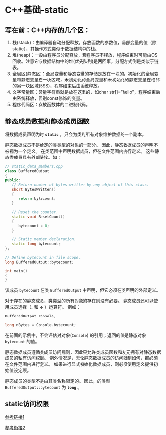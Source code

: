 <!--
 * @Author: Anxjing.AI
 * @Date: 2020-08-06 09:56:51
 * @LastEditTime: 2020-08-07 17:15:09
 * @LastEditors: Anajing.AI
 * @Description: 
 * @FilePath: \Anxjing.AI\JingNotebook\C++Coding\C++基础-static.md
 * @THIS FILE IS PART OF Anxjing.AI PROJECT
-->
# C++基础-static


## 写在前：C++内存的几个区：
1. 栈(stack)：由编译器自动分配释放，存放函数的参数值，局部变量的值（除static），其操作方式类似于数据结构中的栈。
2. 堆(heap)：一般由程序员分配释放，若程序员不释放，程序结束时可能由OS回收。注意它与数据结构中的堆(优先队列)是两回事，分配方式倒是类似于链表。
3. 全局区(静态区)：全局变量和静态变量的存储是放在一块的，初始化的全局变量和静态变量在一块区域，未初始化的全局变量和未初始化的静态变量在相邻的另一块区域(BSS)，程序结束后由系统释放。
4. 文字常量区：常量字符串就是放在这里的，如char str[]=”hello”，程序结束后由系统释放，区别const修饰的变量。
5. 程序代码区：存放函数体的二进制代码。


## 静态成员数据和静态成员函数

将数据成员声明为时 **`static`** ，只会为类的所有对象维护数据的一个副本。

静态数据成员不是给定的类类型的对象的一部分。 因此，静态数据成员的声明不被视为一个定义。 在类范围中声明数据成员，但在文件范围内执行定义。 这些静态类成员具有外部链接。如：

```cpp
// static_data_members.cpp
class BufferedOutput
{
public:
   // Return number of bytes written by any object of this class.
   short BytesWritten()
   {
      return bytecount;
   }

   // Reset the counter.
   static void ResetCount()
   {
      bytecount = 0;
   }

   // Static member declaration.
   static long bytecount;
};

// Define bytecount in file scope.
long BufferedOutput::bytecount;

int main()
{
}
```
该成员 `bytecount` 在类 `BufferedOutput` 中声明，但它必须在类声明的外部定义。

对于存在的静态成员，类类型的所有对象的存在则没有必要。 静态成员还可以使用成员选择（**.** 和 **->** ）运算符。 例如：

```cpp
BufferedOutput Console;

long nBytes = Console.bytecount;
```

在前面的示例中，不会评估对对象(`Console`) 的引用；返回的值是静态对象 `bytecount` 的值。

静态数据成员遵循类成员访问规则，因此只允许类成员函数和友元拥有对静态数据成员的私有访问权限。 例外情况是，无论静态数据成员的访问限制如何，都必须在文件范围内进行定义。 如果进行显式初始化数据成员，则必须使用定义提供初始值设定项。

静态成员的类型不是由其类名称限定的。 因此，的类型 `BufferedOutput::bytecount` 为 **`long`** 。

## static访问权限



[参考链接1](https://github.com/MicrosoftDocs/cpp-docs/blob/master/docs/cpp)

[参考衔接2](https://github.com/axjing/Anxjing.AI/blob/master/JingNotebook)